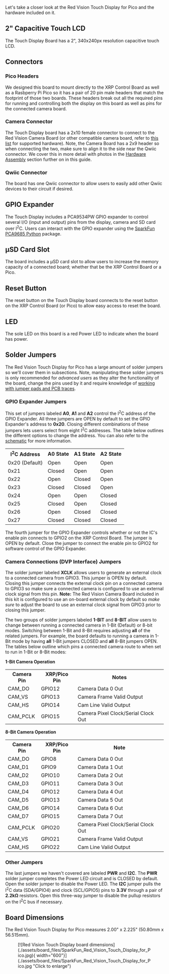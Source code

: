 Let's take a closer look at the Red Vision Touch Display for Pico and the hardware included on it.

## 2" Capacitive Touch LCD

The Touch Display Board has a 2", 340x240px resolution capacitive touch LCD. 

## Connectors

### Pico Headers

We designed this board to mount directly to the XRP Control Board as well as a Rasbperry Pi Pico so it has a pair of 20 pin male headers that match the footprint of those two boards. These headers break out all the required pins for running and controlling both the display on this board as well as pins for the connected camera board. 

### Camera Connector

The Touch Display board has a 2x10 female connector to connect to the Red Vision Camera Board (or other compatible camera board, refer to [this list](https://github.com/sparkfun/red_vision?tab=readme-ov-file#hardware-support) for supported hardware). Note, the Camera Board has a 2x9 header so when connecting the two, make sure to align it to the side near the Qwiic connector. We cover this in more detail with photos in the [Hardware Assembly](../hardware_assembly.md) section further on in this guide.

### Qwiic Connector

The board has one Qwiic connector to allow users to easily add other Qwiic devices to their circuit if desired.

## GPIO Expander

The Touch Display includes a PCA9534PW GPIO expander to control several I/O (input and output) pins from the display, camera and SD card over I<sup>2</sup>C. Users can interact with the GPIO expander using the [SparkFun PCA9685 Python](https://github.com/sparkfun/qwiic_pca9685_py) package.

## &micro;SD Card Slot

The board includes a &micro;SD card slot to allow users to increase the memory capacity of a connected board; whether that be the XRP Control Board or a Pico.

## Reset Button

The reset button on the Touch Display board connects to the reset button on the XRP Control Board (or Pico) to allow easy access to reset the board.

## LED

The sole LED on this board is a red Power LED to indicate when the board has power.

## Solder Jumpers

The Red Vision Touch Display for Pico has a large amount of solder jumpers so we'll cover them in subsections. Note, manipulating these solder jumpers is only recommended for *advanced users* as they alter the functionality of the board, change the pins used by it and require knowledge of [working with jumper pads and PCB traces](https://learn.sparkfun.com/tutorials/how-to-work-with-jumper-pads-and-pcb-traces). 

### GPIO Expander Jumpers

This set of jumpers labeled <b>A0</b>, <b>A1</b> and <b>A2</b> control the I<sup>2</sup>C address of the GPIO Expander. All three jumpers are OPEN by default to set the GPIO Expander's address to <b>0x20</b>. Closing different combinations of these jumpers lets users select from eight I<sup>2</sup>C addresses. The table below outlines the different options to change the address. You can also refer to the [schematic](./assets/board_files/SparkFun_Red_Vision_Touch_Display_for_Pico.pdf) for more information.

<table>
    <tr>
        <th>I<sup>2</sup>C Address</th>
        <th>A0 State</th>
        <th>A1 State</th>
        <th>A2 State</th>
    </tr>
    <tr>
        <td>0x20 (Default)</td>
        <td>Open</td>
        <td>Open</td>
        <td>Open</td>
    </tr>
    <tr>
        <td>0x21</td>
        <td>Closed</td>
        <td>Open</td>
        <td>Open</td>
    </tr>
    <tr>
        <td>0x22</td>
        <td>Open</td>
        <td>Closed</td>
        <td>Open</td>
    </tr>
    <tr>
        <td>0x23</td>
        <td>Closed</td>
        <td>Closed</td>
        <td>Open</td>
    </tr>
    <tr>
        <td>0x24</td>
        <td>Open</td>
        <td>Open</td>
        <td>Closed</td>
    </tr>
    <tr>
        <td>0x25</td>
        <td>Closed</td>
        <td>Open</td>
        <td>Closed</td>
    </tr>
    <tr>
        <td>0x26</td>
        <td>Open</td>
        <td>Closed</td>
        <td>Closed</td>
    </tr>
    <tr>
        <td>0x27</td>
        <td>Closed</td>
        <td>Closed</td>
        <td>Closed</td>
    </tr>
</table>

The fourth jumper for the GPIO Expander controls whether or not the IC's enable pin connects to GPIO2 on the XRP Control Board. The jumper is OPEN by default. Close the jumper to connect the enable pin to GPIO2 for software control of the GPIO Expander.

### Camera Connections (DVP Interface) Jumpers

The solder jumper labeled <b>XCLK</b> allows users to generate an external clock to a connected camera from GPIO3. This jumper is OPEN by default. Closing this jumper connects the external clock pin on a connected camera to GPIO3 so make sure a connected camera is configured to use an external clock signal from this pin. **Note:** The Red Vision Camera Board included in this kit is configured to use an on-board external clock by default so *make sure* to adjust the board to use an external clock signal from GPIO3 prior to closing this jumper.

The two groups of solder jumpers labeled <b>1-BIT</b> and <b>8-BIT</b> allow users to change between running a connected camera in 1-Bit (Default) or 8-bit modes. Switching between 1-Bit and 8-Bit requires adjusting **all** of the related jumpers. For example, the board defaults to running a camera in 1-Bit mode by having **all** 1-Bit jumpers CLOSED and **all** 8-Bit jumpers OPEN. The tables below outline which pins a connected camera route to when set to run in 1-Bit or 8-Bit modes:


**1-Bit Camera Operation**
<table>
    <tr>
        <th>Camera Pin</th>
        <th>XRP/Pico Pin</th>
        <th>Notes</th>
    </tr>
    <tr>
        <td>CAM_DO</td>
        <td>GPIO12</td>
        <td>Camera Data 0 Out</td>
    </tr>
    <tr>
        <td>CAM_VS</td>
        <td>GPIO13</td>
        <td>Camera Frame Valid Output</td>
    </tr>
    <tr>
        <td>CAM_HS</td>
        <td>GPIO14</td>
        <td>Cam Line Valid Output</td>
    </tr>
    <tr>
        <td>CAM_PCLK</td>
        <td>GPIO15</td>
        <td>Camera Pixel Clock/Serial Clock Out</td>
    </tr>
</table>

**8-Bit Camera Operation**
<table>
    <tr>
        <th>Camera Pin</th>
        <th>XRP/Pico Pin</th>
        <th>Note</th>
    </tr>
    <tr>
        <td>CAM_DO</td>
        <td>GPIO8</td>
        <td>Camera Data 0 Out</td>
    </tr>
    <tr>
        <td>CAM_D1</td>
        <td>GPIO9</td>
        <td>Camera Data 1 Out</td>
    </tr>
    <tr>
        <td>CAM_D2</td>
        <td>GPIO10</td>
        <td>Camera Data 2 Out</td>
    </tr>
    <tr>
        <td>CAM_D3</td>
        <td>GPIO11</td>
        <td>Camera Data 3 Out</td>
    </tr>
    <tr>
        <td>CAM_D4</td>
        <td>GPIO12</td>
        <td>Camera Data 4 Out</td>
    </tr>
    <tr>
        <td>CAM_D5</td>
        <td>GPIO13</td>
        <td>Camera Data 5 Out</td>
    </tr>
    <tr>
        <td>CAM_D6</td>
        <td>GPIO14</td>
        <td>Camera Data 6 Out</td>
    </tr>
    <tr>
        <td>CAM_D7</td>
        <td>GPIO15</td>
        <td>Camera Data 7 Out</td>
    </tr>
    <tr>
        <td>CAM_PCLK</td>
        <td>GPIO20</td>
        <td>Camera Pixel Clock/Serial Clock Out</td>
    </tr>
    <tr>
        <td>CAM_VS</td>
        <td>GPIO21</td>
        <td>Camera Frame Valid Output</td>
    </tr>
    <tr>
        <td>CAM_HS</td>
        <td>GPIO22</td>
        <td>Cam Line Valid Output</td>
    </tr>
</table>

### Other Jumpers

The last jumpers we haven't covered are labeled <b>PWR</b> and <b>I2C</b>. The <b>PWR</b> solder jumper completes the Power LED circuit and is CLOSED by default. Open the solder jumper to disable the Power LED. The <b>I2C</b> jumper pulls the I<sup>2</sup>C data (SDA/GPIO4) and clock (SCL/GPIO5) pins to <b>3.3V</b> through a pair of <b>2.2k&ohm;</b> resistors. Open this three-way jumper to disable the pullup resistors on the I<sup>2</sup>C bus if necessary.

## Board Dimensions

The Red Vision Touch Display for Pico measures 2.00" x 2.225" (50.80mm x 56.515mm).

<figure markdown>
[![Red Vision Touch Display board dimensions](./assets/board_files/SparkFun_Red_Vision_Touch_Display_for_Pico.jpg){ width="600"}](./assets/board_files/SparkFun_Red_Vision_Touch_Display_for_Pico.jpg "Click to enlarge")
</figure>